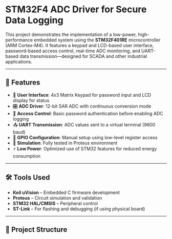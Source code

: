 # STM32F4 ADC Driver for Secure Data Logging

This project demonstrates the implementation of a low-power, high-performance embedded system using the **STM32F401RE** microcontroller (ARM Cortex-M4). It features a keypad and LCD-based user interface, password-based access control, real-time ADC monitoring, and UART-based data transmission—designed for SCADA and other industrial applications.

---

## 🔧 Features

- 🧠 **User Interface**: 4x3 Matrix Keypad for password input and LCD display for status
- 🎛️ **ADC Driver**: 12-bit SAR ADC with continuous conversion mode
- 🔐 **Access Control**: Basic password authentication before enabling ADC logging
- 📤 **UART Transmission**: ADC values sent to a virtual terminal (9600 baud)
- 🔌 **GPIO Configuration**: Manual setup using low-level register access
- 🧪 **Simulation**: Fully tested in Proteus environment
- ⚡ **Low Power**: Optimized use of STM32 features for reduced energy consumption

---

## 🛠️ Tools Used

- **Keil uVision** – Embedded C firmware development  
- **Proteus** – Circuit simulation and validation  
- **STM32 HAL/CMSIS** – Peripheral control  
- **ST-Link** – For flashing and debugging (if using physical board)

---

## 📁 Project Structure

